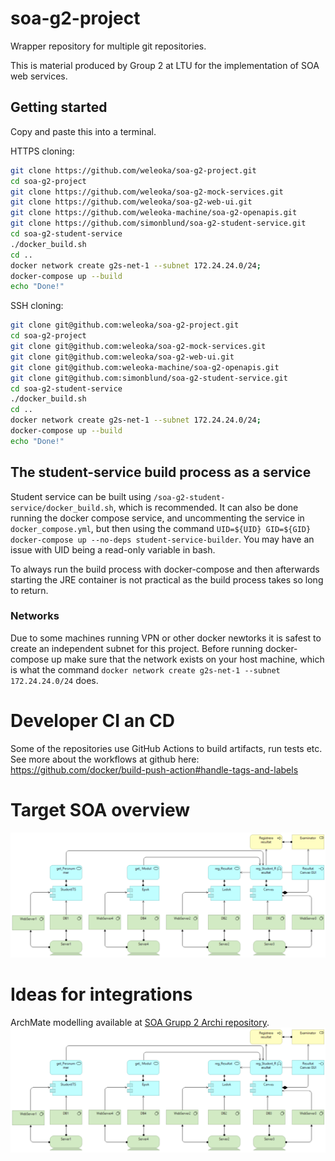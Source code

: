 # soa-g2-project

Wrapper repository for multiple git repositories.

This is material produced by Group 2 at LTU for the implementation of SOA web services.


## Getting started
Copy and paste this into a terminal.

HTTPS cloning:
```bash
git clone https://github.com/weleoka/soa-g2-project.git
cd soa-g2-project
git clone https://github.com/weleoka/soa-g2-mock-services.git
git clone https://github.com/weleoka/soa-g2-web-ui.git
git clone https://github.com/weleoka-machine/soa-g2-openapis.git
git clone https://github.com/simonblund/soa-g2-student-service.git
cd soa-g2-student-service
./docker_build.sh
cd ..
docker network create g2s-net-1 --subnet 172.24.24.0/24;
docker-compose up --build
echo "Done!"
```

SSH cloning:
```bash
git clone git@github.com:weleoka/soa-g2-project.git
cd soa-g2-project
git clone git@github.com:weleoka/soa-g2-mock-services.git
git clone git@github.com:weleoka/soa-g2-web-ui.git
git clone git@github.com:weleoka-machine/soa-g2-openapis.git
git clone git@github.com:simonblund/soa-g2-student-service.git
cd soa-g2-student-service
./docker_build.sh
cd ..
docker network create g2s-net-1 --subnet 172.24.24.0/24;
docker-compose up --build
echo "Done!"
```


## The student-service build process as a service
Student service can be built using `/soa-g2-student-service/docker_build.sh`, which is recommended. It can also be done running the docker compose service, and uncommenting the service in `docker_compose.yml`, but then using the command `UID=${UID} GID=${GID} docker-compose up --no-deps student-service-builder`. You may have an issue with UID being a read-only variable in bash. 

To always run the build process with docker-compose and then afterwards starting the JRE container is not practical as the build process takes so long to return.


### Networks
Due to some machines running VPN or other docker newtorks it is safest to create an independent subnet for this project. Before running docker-compose up make sure that the network exists on your host machine, which is what the command `docker network create g2s-net-1 --subnet 172.24.24.0/24` does.


# Developer CI an CD
Some of the repositories use GitHub Actions to build artifacts, run tests etc. See more about the workflows at github here: https://github.com/docker/build-push-action#handle-tags-and-labels


# Target SOA overview
![](./SOA_overview_target.png)


# Ideas for integrations
ArchMate modelling available at [SOA Grupp 2 Archi repository](https://github.com/simonblund/LTU_SOA_assignment.git).
![](./SOA_overview_target.png)